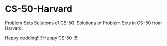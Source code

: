 # CS-50-Harvard
Problem Sets Solutions of CS-50.
Solutions of Problem Sets in CS-50 from Harvard.

Happy codding!!!! Happy CS-50 !!!!
